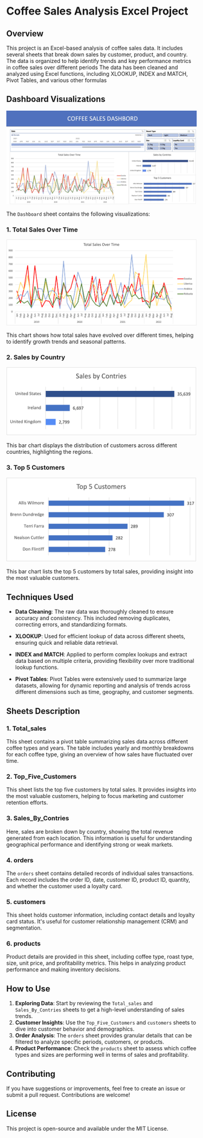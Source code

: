 # Coffee Sales Analysis Excel Project

## Overview
This project is an Excel-based analysis of coffee sales data. It includes several sheets that break down sales by customer, product, and country. The data is organized to help identify trends and key performance metrics in coffee sales over different periods  The data has been  cleaned and analyzed using  Excel functions, including XLOOKUP, INDEX and MATCH, Pivot Tables, and various other formulas

## Dashboard Visualizations
![Total Sales Over the Years](https://github.com/amirhoseinReal/excel-project-coffee-sales-main/blob/main/dashbord.jpg)

The `Dashboard` sheet contains the following visualizations:

### 1. Total Sales Over Time
![Total Sales Over the Years](https://github.com/amirhoseinReal/excel-project-coffee-sales-main/blob/main/Total_Sales.png)

This chart shows how total sales have evolved over different times, helping to identify growth trends and seasonal patterns.

### 2. Sales by Country
![Customers by Country](https://github.com/amirhoseinReal/excel-project-coffee-sales-main/blob/main/Sales_by_Countries.png)

This bar chart displays the distribution of customers across different countries, highlighting the regions.
### 3. Top 5 Customers
![Top 5 Customers](https://github.com/amirhoseinReal/excel-project-coffee-sales-main/blob/main/Top_Five_Customers.png)

This bar chart lists the top 5 customers by total sales, providing insight into the most valuable customers.

## Techniques Used

- **Data Cleaning**: The raw data was thoroughly cleaned to ensure accuracy and consistency. This included removing duplicates, correcting errors, and standardizing formats.
  
- **XLOOKUP**: Used for efficient lookup of data across different sheets, ensuring quick and reliable data retrieval.

- **INDEX and MATCH**: Applied to perform complex lookups and extract data based on multiple criteria, providing flexibility over more traditional lookup functions.

- **Pivot Tables**: Pivot Tables were extensively used to summarize large datasets, allowing for dynamic reporting and analysis of trends across different dimensions such as time, geography, and customer segments.

## Sheets Description

### 1. Total_sales
This sheet contains a pivot table summarizing sales data across different coffee types and years. The table includes yearly and monthly breakdowns for each coffee type, giving an overview of how sales have fluctuated over time.

### 2. Top_Five_Customers
This sheet lists the top five customers by total sales. It provides insights into the most valuable customers, helping to focus marketing and customer retention efforts.

### 3. Sales_By_Contries
Here, sales are broken down by country, showing the total revenue generated from each location. This information is useful for understanding geographical performance and identifying strong or weak markets.

### 4. orders
The `orders` sheet contains detailed records of individual sales transactions. Each record includes the order ID, date, customer ID, product ID, quantity, and whether the customer used a loyalty card.

### 5. customers
This sheet holds customer information, including contact details and loyalty card status. It's useful for customer relationship management (CRM) and segmentation.

### 6. products
Product details are provided in this sheet, including coffee type, roast type, size, unit price, and profitability metrics. This helps in analyzing product performance and making inventory decisions.

## How to Use
1. **Exploring Data**: Start by reviewing the `Total_sales` and `Sales_By_Contries` sheets to get a high-level understanding of sales trends.
2. **Customer Insights**: Use the `Top_Five_Customers` and `customers` sheets to dive into customer behavior and demographics.
3. **Order Analysis**: The `orders` sheet provides granular details that can be filtered to analyze specific periods, customers, or products.
4. **Product Performance**: Check the `products` sheet to assess which coffee types and sizes are performing well in terms of sales and profitability.

## Contributing
If you have suggestions or improvements, feel free to create an issue or submit a pull request. Contributions are welcome!

## License
This project is open-source and available under the MIT License.
